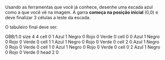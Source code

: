 Usando as ferramentas que você já conhece, desenhe uma escada azul como a que você vê na imagem. A garra **começa na posição inicial** (0,0) e deve finalizar 3 células a leste da escada.

O tabuleiro final deve ser:

<gs-board>
  GBB/1.0
    size 4 4
    cell 0 1 Azul 1 Negro 0 Rojo 0 Verde 0
    cell 0 0 Azul 1 Negro 0 Rojo 0 Verde 0
    cell 1 1 Azul 1 Negro 0 Rojo 0 Verde 0
    cell 2 0 Azul 1 Negro 0 Rojo 0 Verde 0
    cell 1 0 Azul 1 Negro 0 Rojo 0 Verde 0
    cell 0 2 Azul 1 Negro 0 Rojo 0 Verde 0
    head 2 0
<gs-board>


